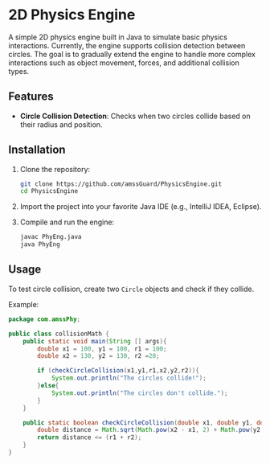 # 2D Physics Engine

A simple 2D physics engine built in Java to simulate basic physics interactions. Currently, the engine supports collision detection between circles. The goal is to gradually extend the engine to handle more complex interactions such as object movement, forces, and additional collision types.

## Features

- **Circle Collision Detection**: Checks when two circles collide based on their radius and position.
  

## Installation

1. Clone the repository:
    ```bash
    git clone https://github.com/amssGuard/PhysicsEngine.git
    cd PhysicsEngine
    ```

2. Import the project into your favorite Java IDE (e.g., IntelliJ IDEA, Eclipse).

3. Compile and run the engine:
    ```bash
    javac PhyEng.java
    java PhyEng
    ```

## Usage

To test circle collision, create two `Circle` objects and check if they collide.

Example:

```java
package com.amssPhy;

public class collisionMath {
    public static void main(String [] args){
        double x1 = 100, y1 = 100, r1 = 100;
        double x2 = 130, y2 = 130, r2 =20;

        if (checkCircleCollision(x1,y1,r1,x2,y2,r2)){
            System.out.println("The circles collide!");
        }else{
            System.out.println("The circles don't collide.");
        }
    }

    public static boolean checkCircleCollision(double x1, double y1, double r1, double x2, double y2, double r2){
        double distance = Math.sqrt(Math.pow(x2 - x1, 2) + Math.pow(y2 - y1, 2));
        return distance <= (r1 + r2);
    }
}
